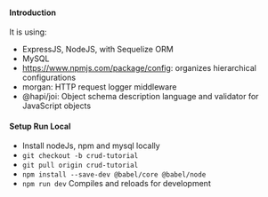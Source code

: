 #### Introduction

It is using:
* ExpressJS, NodeJS, with Sequelize ORM
* MySQL
* https://www.npmjs.com/package/config: organizes hierarchical configurations
* morgan: HTTP request logger middleware
* @hapi/joi: Object schema description language and validator for JavaScript objects

#### Setup Run Local
* Install nodeJs, npm and mysql locally
* `git checkout -b crud-tutorial`
* `git pull origin crud-tutorial`
* `npm install --save-dev @babel/core @babel/node`
* `npm run dev` Compiles and reloads for development